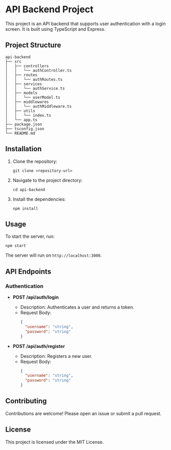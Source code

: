 # API Backend Project

This project is an API backend that supports user authentication with a login screen. It is built using TypeScript and Express.

## Project Structure

```
api-backend
├── src
│   ├── controllers
│   │   └── authController.ts
│   ├── routes
│   │   └── authRoutes.ts
│   ├── services
│   │   └── authService.ts
│   ├── models
│   │   └── userModel.ts
│   ├── middlewares
│   │   └── authMiddleware.ts
│   ├── utils
│   │   └── index.ts
│   └── app.ts
├── package.json
├── tsconfig.json
└── README.md
```

## Installation

1. Clone the repository:
   ```
   git clone <repository-url>
   ```

2. Navigate to the project directory:
   ```
   cd api-backend
   ```

3. Install the dependencies:
   ```
   npm install
   ```

## Usage

To start the server, run:
```
npm start
```

The server will run on `http://localhost:3000`.

## API Endpoints

### Authentication

- **POST /api/auth/login**
  - Description: Authenticates a user and returns a token.
  - Request Body: 
    ```json
    {
      "username": "string",
      "password": "string"
    }
    ```

- **POST /api/auth/register**
  - Description: Registers a new user.
  - Request Body: 
    ```json
    {
      "username": "string",
      "password": "string"
    }
    ```

## Contributing

Contributions are welcome! Please open an issue or submit a pull request.

## License

This project is licensed under the MIT License.